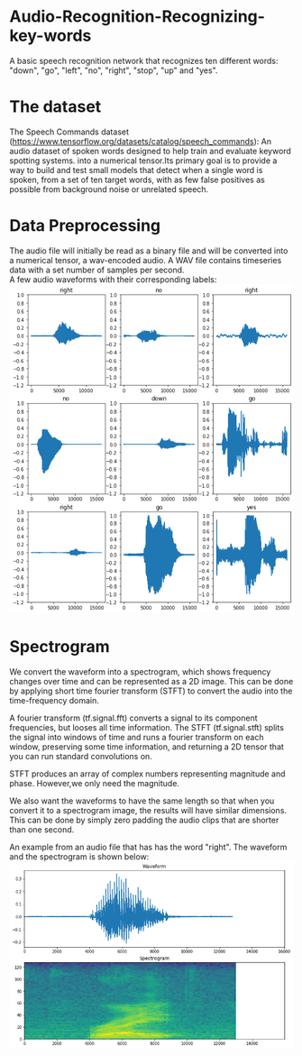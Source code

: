 # Audio-Recognition-Recognizing-key-words
A basic speech recognition network that recognizes ten different words: "down", "go", "left", "no", "right", "stop", "up" and "yes".  


# The dataset

The Speech Commands dataset (https://www.tensorflow.org/datasets/catalog/speech_commands): An audio dataset of spoken words designed to help train and evaluate keyword spotting systems. into a numerical tensor.Its primary goal is to provide a way to build and test small models that detect when a single word is spoken, from a set of ten target words, with as few false positives as possible from background noise or unrelated speech.

# Data Preprocessing

The audio file will initially be read as a binary file and will be converted into a numerical tensor, a wav-encoded audio. A WAV file contains timeseries data with a set number of samples per second.   
A few audio waveforms with their corresponding labels:  
![alt text](https://github.com/MedentzidisCharalampos/Audio-Recognition-Recognizing-key-words/blob/main/audio_waveforms.png)

# Spectrogram
We convert the waveform into a spectrogram, which shows frequency changes over time and can be represented as a 2D image. This can be done by applying short time fourier transform (STFT) to convert the audio into the time-frequency domain.

A fourier transform (tf.signal.fft) converts a signal to its component frequencies, but looses all time information. The STFT (tf.signal.stft) splits the signal into windows of time and runs a fourier transform on each window, preserving some time information, and returning a 2D tensor that you can run standard convolutions on.

STFT produces an array of complex numbers representing magnitude and phase. However,we only need the magnitude.


We also want the waveforms to have the same length so that when you convert it to a spectrogram image, the results will have similar dimensions. This can be done by simply zero padding the audio clips that are shorter than one second.

An example from an audio file that has has the word "right". The waveform and the spectrogram is shown below:
![alt text](https://github.com/MedentzidisCharalampos/Audio-Recognition-Recognizing-key-words/blob/main/wav_spec.png)

